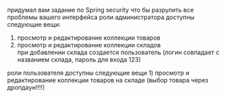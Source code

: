 придумал вам задание по Spring security что бы разрулить все проблемы вашего интерфейса
роли администратора доступны следующие вещи:
1) просмотр и редактирование коллекции товаров
2) просмотр и редактирование коллекции складов <br />
при добавлении склада создается пользователь (логин совпадает с названием склада, пароль для входа 123)  <br />
<a />
роли пользователя доступны следующие вещи
1) просмотр и редактирование коллекции товаров на складе (выбор товара через дропдаун!!!!)

 
